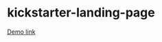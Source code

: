 # kickstarter-landing-page

[Demo link](https://dev-dmitriy-diachenko.github.io/kickstarter-landing-page/src/index.html)
